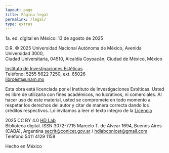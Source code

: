 ```yaml
---
layout: page
title: Página legal
permalink: /legal/
type: extras
---
```





1a. ed. digital en México: 13 de agosto de 2025 

D.R. © 2025 Universidad Nacional Autónoma de México,
Avenida Universidad 3000,  
Ciudad Universitaria, 04510, Alcaldía Coyoacán, Ciudad de México, México
 

<a href="https://www.esteticas.unam.mx/" target="blank">Instituto de Investigaciones Estéticas</a>  
Teléfono: 5255 5622 7250, ext. 85026  
[libroest@unam.mx](mailto:libroest@unam.mx)   
 

Esta obra está licenciada por el Instituto de Investigaciones  Estéticas. Usted es libre de utilizarla con fines académicos, no  lucrativos, ni comerciales. Al hacer uso de este material, usted  se compromete en todo momento a respetar los derechos del autor   y  citar de manera correcta dando los créditos respectivos. Lo invitamos a leer el texto íntegro de la <a href="http://www.ebooks.esteticas.unam.mx/derechos_autor" target="_blank">Licencia</a>

 
2025 CC BY 4.0 <a href="https://hdlab.space/" target="blank">HD Lab</a>  
Biblioteca digital. ISSN 3072-7715
Marcelo T. de Alvear 1694, Buenos Aires (CABA), Argentina
[secrit@conicet.gov.ar](mailto:secrit@conicet.gov.ar) / [hdlabconicet@gmail.com](mailto:hdlabconicet@gmail.com)
Teléfono 5411 4129 1158

Hecho en México




